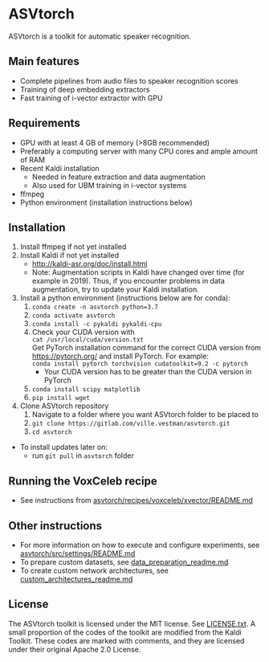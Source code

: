 # ASVtorch

ASVtorch is a toolkit for automatic speaker recognition.

## Main features

- Complete pipelines from audio files to speaker recognition scores
- Training of deep embedding extractors
- Fast training of i-vector extractor with GPU

## Requirements

- GPU with at least 4 GB of memory (>8GB recommended)
- Preferably a computing server with many CPU cores and ample amount of RAM
- Recent Kaldi installation
  - Needed in feature extraction and data augmentation
  - Also used for UBM training in i-vector systems
- ffmpeg
- Python environment (installation instructions below)

## Installation

1) Install ffmpeg if not yet installed
2) Install Kaldi if not yet installed
   - http://kaldi-asr.org/doc/install.html
   - Note: Augmentation scripts in Kaldi have changed over time (for example in 2019). Thus, if you encounter problems in data augmentation, try to update your Kaldi installation.
3) Install a python environment (instructions below are for conda):
   1) `conda create -n asvtorch python=3.7`
   2) `conda activate asvtorch`
   3) `conda install -c pykaldi pykaldi-cpu`
   4) Check your CUDA version with \
        `cat /usr/local/cuda/version.txt` \
        Get PyTorch installation command for the correct CUDA version from https://pytorch.org/ and install PyTorch. For example: \
        `conda install pytorch torchvision cudatoolkit=9.2 -c pytorch` 
        - Your CUDA version has to be greater than the CUDA version in PyTorch
   5) `conda install scipy matplotlib`
   6) `pip install wget`
4) Clone ASVtorch repository
   1) Navigate to a folder where you want ASVtorch folder to be placed to
   2) `git clone https://gitlab.com/ville.vestman/asvtorch.git`
   3) `cd asvtorch`
- To install updates later on:
  - run `git pull` in `asvtorch` folder

## Running the VoxCeleb recipe

- See instructions from [asvtorch/recipes/voxceleb/xvector/README.md](asvtorch/recipes/voxceleb/xvector/README.md)


## Other instructions
- For more information on how to execute and configure experiments, see [asvtorch/src/settings/README.md](asvtorch/src/settings/README.md)
- To prepare custom datasets, see [data_preparation_readme.md](data_preparation_readme.md)
- To create custom network architectures, see [custom_architectures_readme.md](custom_architectures_readme.md)

## License

The ASVtorch toolkit is licensed under the MIT license. See [LICENSE.txt](LICENSE.txt). A small proportion of the codes of the toolkit are modified from the Kaldi Toolkit. These codes are marked with comments, and they are licensed under their original Apache 2.0 License.
 